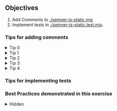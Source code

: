 ## Objectives

1. Add Comments to [./semver-is-static.mjs](./semver-is-static.mjs)
2. Implement tests in [./semver-is-static.test.mjs](./semver-is-static.test.mjs).

### Tips for adding comments

<details>
  <summary>Tip 0</summary>

- consult the [reference](https://github.com/npm/node-semver#ranges) to remind yourself what are static and non-static semver ranges. 

</details>

<details>
  <summary>Tip 1</summary>

- Start with a **descriptive** line e.g.: `Will return true if the version is static in other words not a range, e.g.:`

</details>

<details>
  <summary>Tip 2</summary>

- Add multiple examples (one per line) of inputs for which the function returns `true`

</details>

<details>
  <summary>Tip 3</summary>  

- Try to reformat the examples to fit one line instead of multiple lines
</details>

<details>
  <summary>Tip 4</summary>  

- Add examples of inputs for which the function returns `false`
</details>

### Tips for implementing tests


### Best Practices demonstrated in this exercise

<details>
<summary>Hidden</summary>
1. Comment your code with:
    1. links to references.
    2. examples both valid and invalid inputs.
2. Use descriptive names for your test cases (it/describe blocks).
3. Nest test cases in `describe` blocks to group them by categories.
</details>
